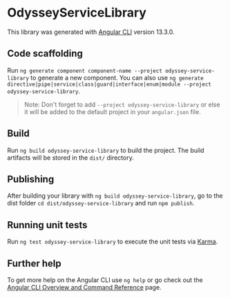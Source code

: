 # OdysseyServiceLibrary

This library was generated with [Angular CLI](https://github.com/angular/angular-cli) version 13.3.0.

## Code scaffolding

Run `ng generate component component-name --project odyssey-service-library` to generate a new component. You can also use `ng generate directive|pipe|service|class|guard|interface|enum|module --project odyssey-service-library`.
> Note: Don't forget to add `--project odyssey-service-library` or else it will be added to the default project in your `angular.json` file. 

## Build

Run `ng build odyssey-service-library` to build the project. The build artifacts will be stored in the `dist/` directory.

## Publishing

After building your library with `ng build odyssey-service-library`, go to the dist folder `cd dist/odyssey-service-library` and run `npm publish`.

## Running unit tests

Run `ng test odyssey-service-library` to execute the unit tests via [Karma](https://karma-runner.github.io).

## Further help

To get more help on the Angular CLI use `ng help` or go check out the [Angular CLI Overview and Command Reference](https://angular.io/cli) page.
